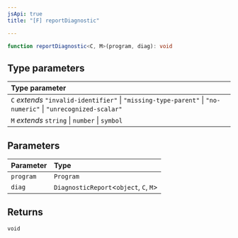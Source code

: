 ```yaml
---
jsApi: true
title: "[F] reportDiagnostic"

---
```

```ts
function reportDiagnostic<C, M>(program, diag): void
```

## Type parameters

| Type parameter |
| :------ |
| `C` *extends* `"invalid-identifier"` \| `"missing-type-parent"` \| `"no-numeric"` \| `"unrecognized-scalar"` |
| `M` *extends* `string` \| `number` \| `symbol` |

## Parameters

| Parameter | Type |
| :------ | :------ |
| `program` | `Program` |
| `diag` | `DiagnosticReport`<`object`, `C`, `M`\> |

## Returns

`void`
